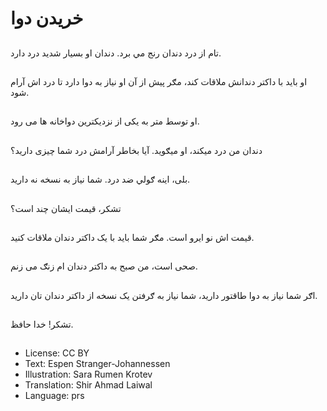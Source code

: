 # خريدن دوا

##
تام از درد‌ دندان رنج مي برد. دندان او بسيار شديد درد دارد.

##
او بايد با داکتر دندانش ملاقات کند، مګر پيش از آن او نياز به دوا دارد تا درد اش آرام شود.

##
او توسط متر به يکی از نزديکترين دواخانه ها می رود.

##
دندان من درد میکند، او ميګويد. آيا بخاطر آرامش درد شما چيزی داريد؟

##
بلی، اينه ګولي ضد درد. شما نياز به نسخه نه دارید.

##
تشکر، قیمت ايشان چند است؟

##
قيمت اش نو ايرو است. مګر شما بايد با يک داکتر دندان ملاقات کنيد.

##
صحی است، من صبح به داکتر دندان ام زنګ می زنم.

##
اګر شما نياز به دوا طاقتور دارید، شما نياز به ګرفتن یک نسخه از داکتر دندان تان دارید.

##
تشکر! خدا حافظ.

##
* License: CC BY
* Text: Espen Stranger-Johannessen
* Illustration: Sara Rumen Krotev
* Translation: Shir Ahmad Laiwal
* Language: prs
